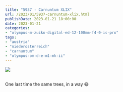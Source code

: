 ```yaml
---
title: "5937 - Carnuntum XLIX"
url: /2023/01/5937-carnuntum-xlix.html
publishDate: 2023-01-21 18:00:00
date: 2023-01-21
categories:
- "olympus-m-zuiko-digital-ed-12-100mm-f4-0-is-pro"
tags:
- "austria"
- "niederosterreich"
- "carnuntum"
- "olympus-om-d-e-m1-mk-ii"
---
```

<div class="container">
<div class="center"><a target="_blank" href="https://d25zfm9zpd7gm5.cloudfront.net/1200x1200/2019/20190922_110704_lr.jpg"><img class="webfeedsFeaturedVisual" src="https://d25zfm9zpd7gm5.cloudfront.net/0600x0600/2019/20190922_110704_lr.jpg" /></a></div>
</div>
<br />

One last time the same trees, in a way :smile:
